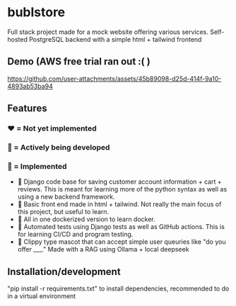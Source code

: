 # bublstore
Full stack project made for a mock website offering various services. Self-hosted PostgreSQL backend with a simple html + tailwind frontend

## Demo (AWS free trial ran out :( )
https://github.com/user-attachments/assets/45b89098-d25d-414f-9a10-4893ab53ba94

## Features 
### ❤️ = Not yet implemented 
### 💛 = Actively being developed 
### 💚 = Implemented
- 💚 Django code base for saving customer account information + cart + reviews. This is meant for learning more of the python syntax as well as using a new backend framework.
- 💚 Basic front end made in html + tailwind. Not really the main focus of this project, but useful to learn.
- 💚 All in one dockerized version to learn docker.
- 💚 Automated tests using Django tests as well as GitHub actions. This is for learning CI/CD and program testing.
- 💚 Clippy type mascot that can accept simple user queuries like "do you offer ___." Made with a RAG using Ollama + local deepseek 

## Installation/development
"pip install -r requirements.txt" to install dependencies, recommended to do in a virtual environment
